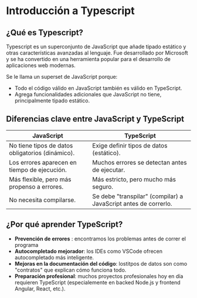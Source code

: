 # Introducción a Typescript

## ¿Qué es Typescript?

Typescript es un superconjunto de JavaScript que añade tipado estático y otras características avanzadas al lenguaje. Fue desarrollado por Microsoft y se ha convertido en una herramienta popular para el desarrollo de aplicaciones web modernas.

Se le llama un superset de JavaScript porque:

-   Todo el código válido en JavaScript también es válido en TypeScript.
-   Agrega funcionalidades adicionales que JavaScript no tiene, principalmente tipado estático.

## Diferencias clave entre JavaScript y TypeScript

| JavaScript                                       | TypeScript                                                      |
| ------------------------------------------------ | --------------------------------------------------------------- |
| No tiene tipos de datos obligatorios (dinámico). | Exige definir tipos de datos (estático).                        |
| Los errores aparecen en tiempo de ejecución.     | Muchos errores se detectan antes de ejecutar.                   |
| Más flexible, pero más propenso a errores.       | Más estricto, pero mucho más seguro.                            |
| No necesita compilarse.                          | Se debe "transpilar" (compilar) a JavaScript antes de correrlo. |

## ¿Por qué aprender TypeScript?

-   **Prevención de errores** : encontramos los problemas antes de correr el programa
-   **Autocompletado mejorador**: los IDEs como VSCode ofrecen autocompletado más inteligente.
-   **Mejoras en la documentación del código**: lostitpos de datos son como "contratos" que explican cómo funciona todo.
-   **Preparación profesional**: muchos proyectos profesionales hoy en día requieren TypeScript (especialemente en backed Node.js y frontend Angular, React, etc.).
